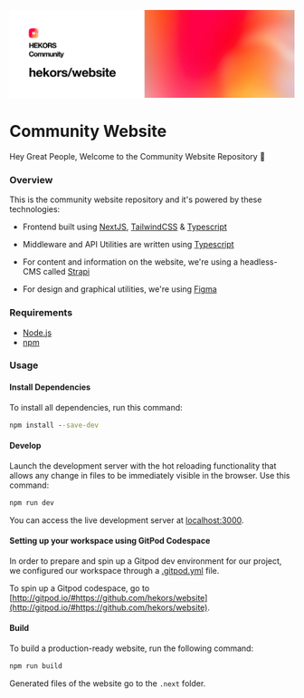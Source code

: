![website-repo-banner](./public/assets/hekors-website-repo-banner.png)

# Community Website

Hey Great People, Welcome to the Community Website Repository 🚀

### Overview

This is the community website repository and it's powered by these technologies:

- Frontend built using [NextJS](http://nextjs.org), [TailwindCSS](http://tailwindcss.com) & [Typescript](http://typescriptlang.org)
- Middleware and API Utilities are written using [Typescript](http://typescriptlang.org)
- For content and information on the website, we're using a headless-CMS called [Strapi](http://strapi.io)

- For design and graphical utilities, we're using [Figma](http://figma.com)

### Requirements

- [Node.js](https://nodejs.org/en/)
- [npm](http://npmjs.com)

### Usage

#### Install Dependencies

To install all dependencies, run this command:

```cmd
npm install --save-dev
```

#### Develop

Launch the development server with the hot reloading functionality that allows any change in files to be immediately visible in the browser. Use this command:

```cmd
npm run dev
```

You can access the live development server at [localhost:3000](https://localhost:3000).

#### Setting up your workspace using GitPod Codespace

In order to prepare and spin up a Gitpod dev environment for our project, we configured our workspace through a [.gitpod.yml](/.gitpod.yml) file.

To spin up a Gitpod codespace, go to [http://gitpod.io/#https://github.com/hekors/website](http://gitpod.io/#https://github.com/hekors/website).

#### Build

To build a production-ready website, run the following command:

```cmd
npm run build
```

Generated files of the website go to the `.next` folder.

